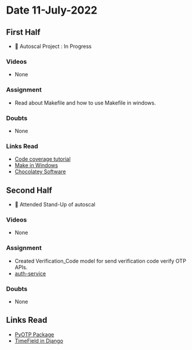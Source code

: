 # Date 11-July-2022

## First Half

- 🔄 Autoscal Project : In Progress

### Videos

- None

### Assignment

- Read about Makefile and how to use Makefile in windows.

### Doubts

- None

### Links Read

- [Code coverage tutorial](https://www.softwaretestinghelp.com/code-coverage-tutorial/)
- [Make in Windows](https://pakstech.com/blog/make-windows/)
- [Chocolatey Software](https://docs.chocolatey.org/en-us/getting-started)

## Second Half

- 🔄 Attended Stand-Up of autoscal

### Videos

- None

### Assignment

- Created Verification_Code model for send verification code verify OTP APIs.
- [auth-service](https://github.com/autoscal-SP18/auth-service/tree/AUT-17-api-send-verification-code)

### Doubts

- None

## Links Read

- [PyOTP Package](https://pypi.org/project/pyotp/)
- [TimeField in Django](https://stackoverflow.com/questions/11385607/how-to-model-a-timefield-in-django)
